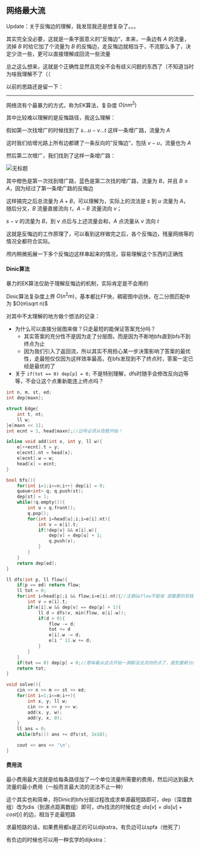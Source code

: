 ## 网络最大流

Update：关于反悔边的理解，我发现我还是想复杂了。。。

其实完全没必要，这就是一条字面意义的”反悔边“，本来，一条边有 $A$ 的流量，流掉 $B$ 时给它加了个流量为 $B$ 的反悔边，走反悔边就相当于，不流那么多了，决定少流一些，更可以直接理解成回流一些流量

总之这么想来，这就是个正确性显然且完全不会有歧义问题的东西了（不知道当时为啥我理解不了（（

以前的思路还是留一下：

------

网络流有个最暴力的方式，称为EK算法，复杂度 $O(nm^2)$

其中比较难以理解的是反悔路径，我这么理解：

假如第一次找增广的时候找到了 $s...u-v...t$ 这样一条增广路，流量为 $A$

这时我们给增光路上所有边都建了一条反向的”反悔边“，包括 $v-u$，流量也为 $A$

然后第二次增广，我们找到了这样一条增广路：

![无标题](https://images.cnblogs.com/cnblogs_com/blogs/684906/galleries/2042436/o_211012053924%E6%97%A0%E6%A0%87%E9%A2%98.png)

其中橙色是第一次找到增广路，蓝色是第二次找的增广路，流量为 $B$，并且 $B\le A$，因为经过了第一条增广路的反悔边

这样搞完之后总流量为 $A+B$，可以理解为，实际上的流法是 $s$ 到 $u$ 流量为 $A$，随后分叉，$B$ 流量直接流向 $t$，$A-B$ 流量流向 $v$；

$s-v$ 的流量为 $B$，到 $v$ 点后与上述流量会和，$A$ 点流量从 $v$ 流向 $t$

这就是反悔边的工作原理了，可以看到这样做完之后，各个反悔边，残量网络等的情况全都符合实际。

颅内稍微拓展一下多个反悔边这样串起来的情况，容易理解这个东西的正确性

#### Dinic算法

暴力的EK算法仅助于理解反悔边的机制，实际肯定是不会用的

Dinic算法复杂度上界 $O(n^2m)$，基本都比FF快，稠密图中远快，在二分图匹配中为 $O(m\sqrt n)$

对其中不太理解的地方做个想法的记录：

- 为什么可以直接分层图来做？只走最短的能保证答案充分吗？
  - 其实答案的充分性不是因为走了分层图，而是因为不断地bfs直到bfs不到终点为止
  - 因为我们引入了返回流，所以其实不用担心某一步决策影响了答案的最优性，走最短仅仅因为这样效率最高，在bfs发现到不了终点时，答案一定已经是最优的了
- 关于 `if(tot == 0) dep[p] = 0;` 不是特别理解，dfs时随手会修改反向边等等，不会让这个点重新能连上终点吗？

```c++
int n, m, st, ed;
int dep[maxn];

struct Edge{
    int t, nt;
    ll w;
}e[maxn << 1];
int ecnt = 1, head[maxn];//边号必须从奇数开始！

inline void add(int x, int y, ll w){
    e[++ecnt].t = y;
    e[ecnt].nt = head[x];
    e[ecnt].w = w;
    head[x] = ecnt;
}

bool bfs(){
    for(int i=1;i<=n;i++) dep[i] = 0;
    queue<int> q; q.push(st);
    dep[st] = 1;
    while(!q.empty()){
        int u = q.front();
        q.pop();
        for(int i=head[u];i;i=e[i].nt){
            int v = e[i].t;
            if(!dep[v] && e[i].w){
                dep[v] = dep[u] + 1;
                q.push(v);
            }
        }
    }
    return dep[ed];
}

ll dfs(int p, ll flow){
    if(p == ed) return flow;
    ll tot = 0;
    for(int i=head[p];i && flow;i=e[i].nt){//注意&&flow不能省 很重要的剪枝
        int v = e[i].t;
        if(e[i].w && dep[v] == dep[p] + 1){
            ll d = dfs(v, min(flow, e[i].w));
            if(d > 0){
                flow -= d;
                tot += d
                e[i].w -= d;
                e[i ^ 1].w += d;
            }
        }
    }
    if(tot == 0) dep[p] = 0;//意味着从这点开始一滴都没法流向终点了，直到重新分层前没必要再访问
    return tot;
}

void solve(){
    cin >> n >> m >> st >> ed;
    for(int i=1;i<=m;i++){
        int x, y; ll w;
        cin >> x >> y >> w;
        add(x, y, w);
        add(y, x, 0);
    }
    ll ans = 0;
    while(bfs()) ans += dfs(st, 2e18);

    cout << ans << '\n';
}
```



#### 费用流

最小费用最大流就是给每条路径加了一个单位流量所需要的费用，然后问达到最大流量的最小费用（一般而言最大流的流法不止一种）

这个其实也和简单，将Dinic的bfs分层过程改成求单源最短路即可，dep（深度数组）改为dis（到源点距离数组）即可，dfs找流的时候仅走 $dis[v] = dis[u] + cost[i]$ 的边，相当于走最短路

求最短路的话，如果费用都s是正的可以dijkstra，有负边可以spfa（他死了）

有负边的时候也可以用一种玄学的dijkstra：



